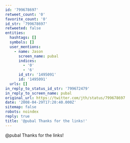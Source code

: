 ```yaml
---
id: '799678697'
retweet_count: '0'
favorite_count: '0'
id_str: '799678697'
retweeted: false
entities:
  hashtags: []
  symbols: []
  user_mentions:
    - name: Jason
      screen_name: pubal
      indices:
        - '0'
        - '6'
      id_str: '1495091'
      id: '1495091'
  urls: []
in_reply_to_status_id_str: '799672479'
in_reply_to_screen_name: pubal
original_url: https://twitter.com/jth/status/799678697
date: '2008-04-29T17:20:40.000Z'
sitemap: false
robots: noindex
reply: true
title: '@pubal Thanks for the links!'
---
```


@pubal Thanks for the links!
